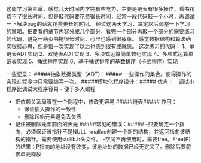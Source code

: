 这周学习第三章，感觉几天时间内学完有些吃力，主要是链表有很多操作，看书花费不了很长时间，但是敲代码要花费很长时间，经常一段代码敲一个小时，再调试一下解决bug的话就花费更长的时间。
经过这两天学习，决定以后调整一下学习的策略。把要看的章节内容分成几个部分，看完一个部分再敲一个部分的需要练习的代码，避免一两页书拖很长时间，心里也感到很疲惫。
感觉数据结构和算法确实很费心思，但是每一次实现了以后也感到很有成就感。
这次练习的代码：
1、单链表ADT实现
2、双链表ADT实现
3、多项式运算简单数组实现
4、多项式运算单链表实现
5、桶式排序实现
6、基于桶式排序的基数排序（卡式排序）实现

一些记录：
#####抽象数据类型（ADT）：#####
一些操作的集合。使得操作的实现在程序中只需要编写一次。
#####模块化程序设计：#####
优点：
	- 调试小程序比调试大程序容易
	- 便于多人编程
  - 把依赖关系局限在一个例程中，修改更容易
#####链表#####
作用：
	- 保证插入操作的一致性
	- 删除起始元素避免丢失表
  - 记住被删除元素前面的表元
#####常见的错误：#####
-只要确定一个指向，必须保证该指针不是NULL
-malloc创建一个新的结构，并返回指向该结构的指针。需要使用stdlib.h头文件。
-空间不再使用时，需要free。Free(P)的结果：P指向的地址没有改变，该地址处的数据已经无定义了。删除后要将该单元释放
